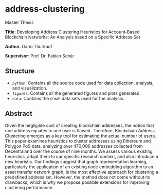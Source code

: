# address-clustering
Master Thesis

**Title**: Developing Address Clustering Heuristics for Account-Based Blockchain Networks: An Analysis based on a Specific Address Set

**Author**: Dario Thürkauf

**Supervisor**: Prof. Dr. Fabian Schär

## Structure
- `python`: Contains all the source code used for data collection, analysis, and visualization.
- `figures`: Contains all the generated figures and plots generated.
- `data`: Contains the small data sets used for the analysis.

## Abstract
Given the negligible cost of creating blockchain addresses, the notion that one address equates to one user is flawed. Therefore, Blockchain Address Clustering emerges as a key tool for estimating the actual number of users. This paper examines heuristics to cluster addresses using Ethereum and Polygon PoS data, analyzing over 470,000 addresses collected from Decentraland over the course of nine months. We assess various existing heuristics, adapt them to our specific research context, and also introduce a new heuristic. Our findings suggest that graph representation learning, particularly the application of an existing node embedding algorithm to an asset transfer network graph, is the most effective approach for clustering a predefined address set. However, the method does not come without its drawbacks, which is why we propose possible extensions for improving clustering performance.
